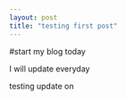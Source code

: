```yaml
---
layout: post
title: "testing first post"
---
```


#start my blog today

I will update everyday
 
testing update on